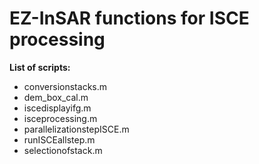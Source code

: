 # EZ-InSAR functions for ISCE processing

**List of scripts:**
- conversionstacks.m
- dem_box_cal.m
- iscedisplayifg.m
- isceprocessing.m
- parallelizationstepISCE.m
- runISCEallstep.m
- selectionofstack.m 
